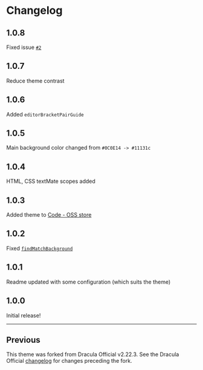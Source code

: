 # Changelog

## 1.0.8

Fixed issue [`#2`](https://github.com/PROxZIMA/sweet-dracula/issues/2)

## 1.0.7

Reduce theme contrast

## 1.0.6

Added `editorBracketPairGuide`

## 1.0.5

Main background color changed from `#0C0E14 -> #11131c`

## 1.0.4

HTML, CSS textMate scopes added

## 1.0.3

Added theme to [Code - OSS store](https://open-vsx.org/extension/PROxZIMA/sweetdracula)

## 1.0.2

Fixed [`findMatchBackground`](https://github.com/PROxZIMA/sweet-dracula/pull/1)

## 1.0.1

Readme updated with some configuration (which suits the theme)

## 1.0.0

Initial release!

---

## Previous

This theme was forked from Dracula Official v2.22.3. See the Dracula Official [changelog](https://github.com/dracula/visual-studio-code/blob/master/CHANGELOG.md#2223) for changes preceding the fork.
